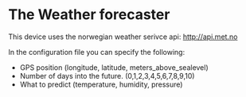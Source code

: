 # The Weather forecaster
This device uses the norwegian weather serivce api: http://api.met.no

In the configuration file you can specify the following:

- GPS position (longitude, latitude, meters_above_sealevel)
- Number of days into the future. (0,1,2,3,4,5,6,7,8,9,10)
- What to predict (temperature, humidity, pressure)
